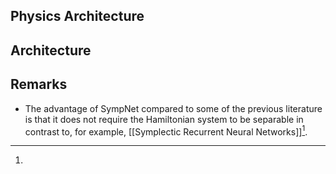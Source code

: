 ## Physics Architecture

## Architecture

## Remarks
- The advantage of SympNet compared to some of the previous literature is that it does not require the Hamiltonian system to be separable in contrast to, for example, [[Symplectic Recurrent Neural Networks]][^1].


[^1]: 